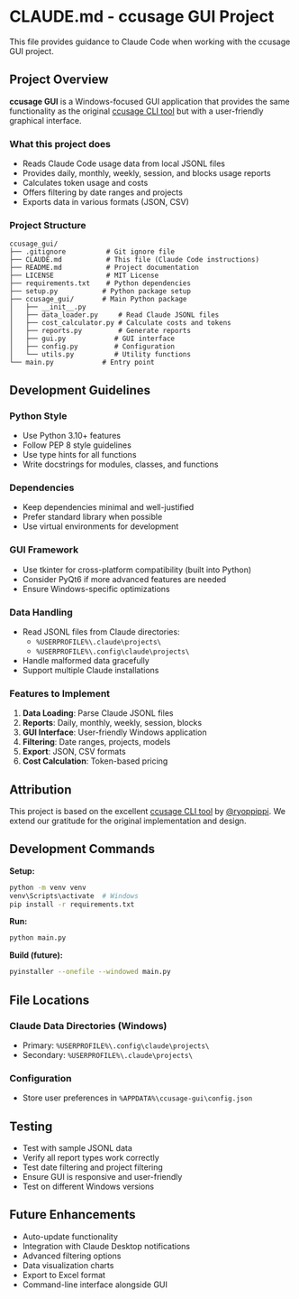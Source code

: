 # CLAUDE.md - ccusage GUI Project

This file provides guidance to Claude Code when working with the ccusage GUI project.

## Project Overview

**ccusage GUI** is a Windows-focused GUI application that provides the same functionality as the original [ccusage CLI tool](https://github.com/ryoppippi/ccusage) but with a user-friendly graphical interface.

### What this project does

- Reads Claude Code usage data from local JSONL files
- Provides daily, monthly, weekly, session, and blocks usage reports
- Calculates token usage and costs
- Offers filtering by date ranges and projects
- Exports data in various formats (JSON, CSV)

### Project Structure

```text
ccusage_gui/
├── .gitignore          # Git ignore file
├── CLAUDE.md           # This file (Claude Code instructions)
├── README.md           # Project documentation
├── LICENSE             # MIT License
├── requirements.txt    # Python dependencies
├── setup.py           # Python package setup
├── ccusage_gui/       # Main Python package
│   ├── __init__.py
│   ├── data_loader.py     # Read Claude JSONL files
│   ├── cost_calculator.py # Calculate costs and tokens
│   ├── reports.py         # Generate reports
│   ├── gui.py            # GUI interface
│   ├── config.py         # Configuration
│   └── utils.py          # Utility functions
└── main.py            # Entry point
```

## Development Guidelines

### Python Style

- Use Python 3.10+ features
- Follow PEP 8 style guidelines
- Use type hints for all functions
- Write docstrings for modules, classes, and functions

### Dependencies

- Keep dependencies minimal and well-justified
- Prefer standard library when possible
- Use virtual environments for development

### GUI Framework

- Use tkinter for cross-platform compatibility (built into Python)
- Consider PyQt6 if more advanced features are needed
- Ensure Windows-specific optimizations

### Data Handling

- Read JSONL files from Claude directories:
  - `%USERPROFILE%\.claude\projects\`
  - `%USERPROFILE%\.config\claude\projects\`
- Handle malformed data gracefully
- Support multiple Claude installations

### Features to Implement

1. **Data Loading**: Parse Claude JSONL files
2. **Reports**: Daily, monthly, weekly, session, blocks
3. **GUI Interface**: User-friendly Windows application
4. **Filtering**: Date ranges, projects, models
5. **Export**: JSON, CSV formats
6. **Cost Calculation**: Token-based pricing

## Attribution

This project is based on the excellent [ccusage CLI tool](https://github.com/ryoppippi/ccusage) by [@ryoppippi](https://github.com/ryoppippi). We extend our gratitude for the original implementation and design.

## Development Commands

**Setup:**

```bash
python -m venv venv
venv\Scripts\activate  # Windows
pip install -r requirements.txt
```

**Run:**

```bash
python main.py
```

**Build (future):**

```bash
pyinstaller --onefile --windowed main.py
```

## File Locations

### Claude Data Directories (Windows)

- Primary: `%USERPROFILE%\.config\claude\projects\`
- Secondary: `%USERPROFILE%\.claude\projects\`

### Configuration

- Store user preferences in `%APPDATA%\ccusage-gui\config.json`

## Testing

- Test with sample JSONL data
- Verify all report types work correctly
- Test date filtering and project filtering
- Ensure GUI is responsive and user-friendly
- Test on different Windows versions

## Future Enhancements

- Auto-update functionality
- Integration with Claude Desktop notifications
- Advanced filtering options
- Data visualization charts
- Export to Excel format
- Command-line interface alongside GUI
